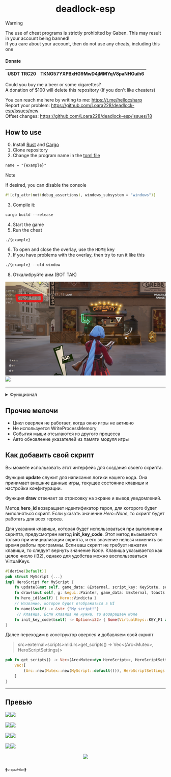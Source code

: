 
<h1 align="center">
      deadlock-esp
</h1>

> [!WARNING]
> The use of cheat programs is strictly prohibited by Gaben. This may result in your account being banned!<br>
> If you care about your account, then do not use any cheats, including this one


#### Donate

| USDT TRC20 | TKNG57YXPBxHG9MwD4jMMYqV8paNHGuih6 |
|------------|------------------------------------|

Could you buy me a beer or some cigarettes?<br>A donation of $100 will delete this repository (If you don't like cheaters)

You can reach me here by writing to me: https://t.me/hellocsharp<br>
Report your problem: https://github.com/Loara228/deadlock-esp/issues/new<br>
Offset changes: https://github.com/Loara228/deadlock-esp/issues/18

## How to use

0. Install [Rust](https://www.rust-lang.org/ru/learn/get-started) and [Cargo](https://doc.rust-lang.org/cargo/getting-started/installation.html)
1. Clone repository
1. Change the program name in the [toml file](https://github.com/Loara228/deadlock-esp/blob/master/Cargo.toml)

```txt 
name = "{example}"
```

> [!NOTE]
> If desired, you can disable the console

```rs
#![cfg_attr(not(debug_assertions), windows_subsystem = "windows")]
```

3. Compile it:

```txt
cargo build --release
```

4. Start the game
5. Run the cheat

```txt
./{example}
```

6. To open and close the overlay, use the <kbd>HOME</kbd> key
7. If you have problems with the overlay, then try to run it like this

```txt
./{example} --old-window
```

8. Откалибруйте аим (ВОТ ТАК)

![](images/calibrate.png)![](preview)

<hr>

<details>
<summary>Функционал</summary>

+ Аимбот
   - Цели
      - Игроки
         - Голова / Шея / Грудь / Таз
      - Души, крипы
      - Выбор приоритета
   - Учитывает скорость цели
   - Контроль отдачи (RCS)
   - Настраиваемый FOV
      - Дистанция
      - Цвет
   - Настрока для максимальной дистанции
+ Радар
   - Маштаб
   - Цвета
   - Размер, позиция
   - Направления игроков
   - Иконки игрока
+ ESP игроков
   - Боксы (прямоугольник игрока)
      - Тип обводки
         - Обычный
         - Закругленный
         - Углы
      - Обводка
      - Тень обводки
      - Настройка цветов и тени обводки
   - Голова
   - Шкала здоровья игрока (healthbar)
      - Иконки
      - Настройки цвета
      - Динамеческое изменение ширины
   - Надписи
      - Отображание:
         - Здоровье
         - Название героя
         - Дистанция в метрах
      - Расположение
      - Контрастность
      - Размер шрифта
+ Offscreen
   - Здоровье
   - Дистанция
   - Иконка
+ Файл конфигурации
   - Сохранение / Загрузка
+ Список наблюдателей
   - Показывает кто за вами смотрит
   - Показывает кто еще смотрит с вами
+ Локализация
   - Русский
   - Китайский
   - Английский (Hamburger edition)
+ Скрипты
   - Shiv - Скрипт для ульты. (Работает только с квикастами). Отображает низкий порог здоровья и приминяет ульт. (работает криво)
   - Active Reload - Скрипт для прожатия перезарядки в нужный момент, работает когда есть предмет "Активная перезарядка"
   - Переключение приоритета entity - При нажатии на <kbd>F5</kbd> меняет приоритет для наведения. Крипы / Души
   - RadarToggle - При зажатии клавиши <kbd>ALT</kbd>, на радаре отображаются иконки героев (как в доте)
   - Movement - При зажатии клавиши <kbd>CTRL</kbd>, с небольшим ускорением, герой прыгает в подкате, чтобы сохранить скорость. <kbd>G</kbd> - Dash

</details>

## Прочие мелочи
   - Цикл оверлея не работает, когда окно игры не активно
   - Не используется WriteProcessMemory
   - События мыши отсылаются из другого процесса
   - Авто обновление указателей из памяти модуля игры

## Как добавить свой скрипт

Вы можете использовать этот интерфейс для создания своего скрипта. 

Функция **update** служит для написания логики нашего кода. Она принимает внешние данные игры, текущее состояние клавиши и настройки конфигурации. 

Функция **draw** отвечает за отрисовку на экране и вывод уведомлений. 

Метод **hero_id** возвращает идентификатор героя, для которого будет выполняться скрипт. Если указать значение _Hero::None_, то скрипт будет работать для всех героев. 

Для указания клавиши, которая будет использоваться при выполнении скрипта, предусмотрен метод **init_key_code**. Этот метод вызывается только при инициализации скрипта, и его значение нельзя изменить во время работы программы. Если ваш скрипт не требует нажатия клавиши, то следует вернуть значение _None_. Клавиша указывается как целое число (i32), однако для удобства можно воспользоваться VirtualKeys.<br>

```rs
#[derive(Default)]
pub struct MyScript {...}
impl HeroScript for MyScript {
    fn update(&mut self, game_data: &External, script_key: KeyState, settings: &mut Settings) {...}
    fn draw(&mut self, g: &egui::Painter, game_data: &External, toasts: &mut Toasts) {...}
    fn hero_id(&self) { Hero::Vindicta }
    // Название, которое будет отображаться в UI
    fn name(&self) -> &str {"My script!"}
     // Клавиша. Если клавиша не нужна, то возвращаем None
    fn init_key_code(&self) -> Option<i32> { Some(VirtualKeys::KEY_F1 as i32) }
}
```

Далее переходим в конструктор оверлея и добавляем свой скрипт

> src>external>scripts>mid.rs>get_scripts() -> Vec<(Arc<Mutex<dyn HeroScript>>, HeroScriptSettings)>

```rs
pub fn get_scripts() -> Vec<(Arc<Mutex<dyn HeroScript>>, HeroScriptSettings)> {
    vec![
        (Arc::new(Mutex::new(MyScript::default())), HeroScriptSettings::default())
    ]
}
```

<hr>

<!-- ## Offsets

<div align="left">
<b>
      <a href="https://github.com/Loara228/deadlock-esp/blob/master/offsets/client_dll.cs">cs💜</a> | 
      <a href="https://github.com/Loara228/deadlock-esp/blob/master/offsets/client_dll.hpp">cpp💀</a> | 
      <a href="https://github.com/Loara228/deadlock-esp/blob/master/offsets/client_dll.rs">rs🦀</a>
      (больше не обновляю)
</b>
</div>

Актуальные смещения, которые используются в проекте - [тык](https://github.com/Loara228/deadlock-esp/blob/master/src/external/offsets/mod.rs) -->

## Превью

![](images/3.png)![](preview)

![](images/ui.png)![](preview)

![](images/6.png)![](preview)

![](images/5.png)![](preview)

<div align = "center">
<img src="https://github.com/user-attachments/assets/5aa2dd1b-b106-4831-9c70-df3a672da18b" height=" 600"/>
</div>

<a href="https://www.youtube.com/watch?v=3nJs6GPmEZs"><sub><sub>💪старый бог💪</sup></sub></a>

